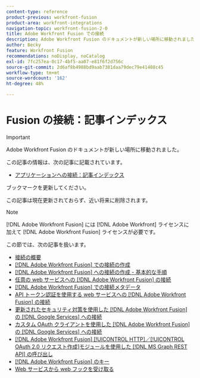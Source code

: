 ```yaml
---
content-type: reference
product-previous: workfront-fusion
product-area: workfront-integrations
navigation-topic: workfront-fusion-2-0
title: Adobe Workfront Fusion での接続
description: Adobe Workfront Fusion のドキュメントが新しい場所に移動されました。 この記事は廃止されましたが、この機能を説明する新しい記事へのリンクが含まれています。
author: Becky
feature: Workfront Fusion
recommendations: noDisplay, noCatalog
exl-id: 7fc257ea-0c17-4bf5-aa07-e81f6f2d756c
source-git-commit: 2d6af8b4988bd9aab7381daa79dec79e41408c45
workflow-type: tm+mt
source-wordcount: '162'
ht-degree: 48%

---
```


# Fusion の接続：記事インデックス

>[!IMPORTANT]
>
>Adobe Workfront Fusion のドキュメントが新しい場所に移動されました。
>
>この記事の情報は、次の記事に記載されています。
>
>* [ アプリケーションへの接続：記事インデックス ](https://experienceleague.adobe.com/docs/workfront-fusion/using/create-scenarios/connect-to-applications/connect-to-apps-toc.html)
>
>ブックマークを更新してください。
>
>この記事は現在更新されておらず、近い将来に削除されます。

<!-- Audited: 3/2024-->

>[!NOTE]
>
>[!DNL Adobe Workfront Fusion] には [!DNL Adobe Workfront] ライセンスに加えて [!DNL Adobe Workfront Fusion] ライセンスが必要です。

この節では、次の記事を扱います。

* [接続の概要](../../workfront-fusion/connections/about-connecting-wf-fusion-to-app-or-service.md)
* [ [!DNL Adobe Workfront Fusion] での接続の作成](../../workfront-fusion/connections/connection-instruction-toc.md)
* [ [!DNL Adobe Workfront Fusion]  への接続の作成 - 基本的な手順](../../workfront-fusion/connections/connect-to-fusion-general.md)
* [任意の web サービスへの  [!DNL Adobe Workfront Fusion]  の接続](../../workfront-fusion/connections/connect-wf-fusion-to-any-web-service.md)
* [ [!DNL Adobe Workfront Fusion] での接続メタデータ](/help/quicksilver/workfront-fusion/connections/connection-metadata.md)
* [API トークン認証を使用する web サービスへの  [!DNL Adobe Workfront Fusion]  の接続](../../workfront-fusion/connections/connect-wf-web-service-uses-api-token-auth.md)
* [更新されたセキュリティ対策を使用した  [!DNL Adobe Workfront Fusion]  の  [!DNL Google Services]  への接続](../../workfront-fusion/connections/connect-to-google-with-new-security-measures.md)
* [カスタム OAuth クライアントを使用した  [!DNL Adobe Workfront Fusion]  の  [!DNL Google Services]  への接続](../../workfront-fusion/connections/connect-fusion-to-google-using-oauth.md)
* [ [!DNL Adobe Workfront Fusion] [!UICONTROL HTTP]／[!UICONTROL OAuth 2.0 リクエスト作成]モジュールを使用した  [!DNL MS Graph REST API]  の呼び出し](../../workfront-fusion/connections/call-the-ms-graph-rest-api.md)
* [ [!DNL Adobe Workfront Fusion] のキー](../../workfront-fusion/connections/keys.md)
* [Web サービスから web フックを受け取る](../../workfront-fusion/connections/receive-a-webhook-from-a-web-service.md)
